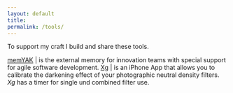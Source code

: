 ```yaml
---
layout: default
title:
permalink: /tools/
---
```

To support my craft I build and share these tools. 

[memYAK](/memyak) | is the external memory for innovation teams with special support for agile software development. 
[Xg](/xg) | is an iPhone App that allows you to calibrate the darkening effect of your photographic neutral density filters. *Xg* has a timer for single und combined filter use.










